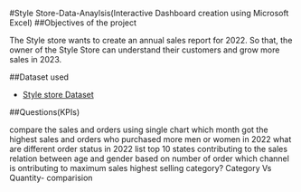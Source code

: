 #Style Store-Data-Anaylsis(Interactive Dashboard creation using Microsoft Excel)
##Objectives of the project

The Style store wants to create an annual sales report for 2022. So that, the owner of the Style Store can understand their customers and grow more sales in 2023.

##Dataset used
- <a href="https://github.com/jeel018makwana/Data-Analysis-Dashboard-using-Excel/blob/main/Style%20Store.xlsx">Style store Dataset</a>

##Questions(KPIs)

compare the sales and orders using single chart
which month got the highest sales and orders
who purchased more men or women in 2022
what are different order status in 2022
list top 10 states contributing to the  sales
relation between age and gender based on number of order
which channel is ontributing to maximum sales
highest selling category? 
Category Vs Quantity- comparision


